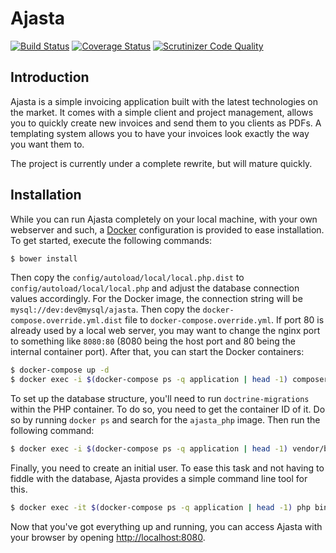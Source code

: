 # Ajasta

[![Build Status](https://api.travis-ci.org/DASPRiD/Ajasta.png?branch=master)](http://travis-ci.org/DASPRiD/Ajasta)
[![Coverage Status](https://coveralls.io/repos/DASPRiD/Ajasta/badge.png)](https://coveralls.io/r/DASPRiD/Ajasta)
[![Scrutinizer Code Quality](https://scrutinizer-ci.com/g/DASPRiD/Ajasta/badges/quality-score.png?b=master)](https://scrutinizer-ci.com/g/DASPRiD/Ajasta/?branch=master)

## Introduction

Ajasta is a simple invoicing application built with the latest technologies on the market. It comes with a simple client
and project management, allows you to quickly create new invoices and send them to you clients as PDFs. A templating
system allows you to have your invoices look exactly the way you want them to.

The project is currently under a complete
rewrite, but will mature quickly.

## Installation

While you can run Ajasta completely on your local machine, with your own webserver and such, a
[Docker](https://www.docker.com/) configuration is provided to ease installation. To get started, execute the following
commands:

```bash
$ bower install
```

Then copy the `config/autoload/local/local.php.dist` to `config/autoload/local/local.php` and adjust the database
connection values accordingly. For the Docker image, the connection string will be `mysql://dev:dev@mysql/ajasta`. Then
copy the `docker-compose.override.yml.dist` file to `docker-compose.override.yml`. If port 80 is already used by a local
web server, you may want to change the nginx port to something like `8080:80` (8080 being the host port and 80 being the
internal container port). After that, you can start the Docker containers:

```bash
$ docker-compose up -d
$ docker exec -i $(docker-compose ps -q application | head -1) composer install
```

To set up the database structure, you'll need to run `doctrine-migrations` within the PHP container. To do so, you need
to get the container ID of it. Do so by running `docker ps` and search for the `ajasta_php` image. Then run the
following command:

```bash
$ docker exec -i $(docker-compose ps -q application | head -1) vendor/bin/doctrine-migrations migrations:migrate
```

Finally, you need to create an initial user. To ease this task and not having to fiddle with the database, Ajasta
provides a simple command line tool for this.

```bash
$ docker exec -it $(docker-compose ps -q application | head -1) php bin/create-user.php
```

Now that you've got everything up and running, you can access Ajasta with your browser by opening
<http://localhost:8080>.
